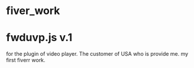 # fiver_work

fwduvp.js v.1
===================================================================================
for the plugin of video player. The customer of USA who is provide me. my first fiverr work.

